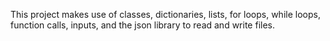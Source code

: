 This project makes use of classes, dictionaries, lists, for loops, while loops, function calls, inputs, and the json library to read and write files.
